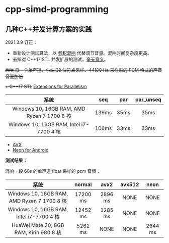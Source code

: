 # cpp-simd-programming

## 几种C++并发计算方案的实践

2021.3.9 订正：

+ 重新设计测试算法，以 [卷积混响](http://songho.ca/dsp/convolution/convolution.html#cpp_conv1d) 代替调节音量。混响时间复杂度更高。
+ 去掉对 C++17 STL 并发扩展的测试，[毫无意义](https://ermao.live/2021/03/05/C++17%E5%B9%B6%E8%A1%8C%E7%AE%97%E6%B3%95%E6%8E%A2%E7%A9%B6/)。

~~### 将一个单声道、小端 32 位符点采样、44100 Hz 采样率的 PCM 格式的声音音量加倍~~

~~+ C++17 STL~~ [Extensions for Parallelism](https://en.cppreference.com/w/cpp/experimental/parallelism)

|               系统                           | seq | par | par_unseq |
| :-----------------------------------------: | :---: | :---: | :---: |
| Windows 10, 16GB RAM, AMD Ryzen 7 1700 8 核 | 139ms | 35ms | 35ms |
| Windows 10, 16GB RAM, Intel i7-7700 4 核 | 106ms | 33ms | 33ms |

+ [AVX](https://software.intel.com/content/www/us/en/develop/articles/introduction-to-intel-advanced-vector-extensions.html)
+ [Neon for Android](https://developer.arm.com/architectures/instruction-sets/simd-isas/neon)

**测试结果：**

混响一段 60s 的单声道 float 采样的 pcm 音频：

|               系统                           | normal       | avx2       | avx512      | neon      |
| :-----------------------------------------:  | :----------: | :--------: | :---------: | :-------: |
| Windows 10, 16GB RAM, AMD Ryzen 7 1700 8 核  | 17200 ms     | 2896 ms    | NONE        | NONE      |
| Windows 10, 16GB RAM, Intel i7-7700 4 核     | 12452 ms     | 1285 ms    | NONE        | NONE      |
| HuaWei Mate 20, 8GB RAM, Kirin 980 8 核      | 5262 ms      | NONE       | NONE        | 2644 ms   |